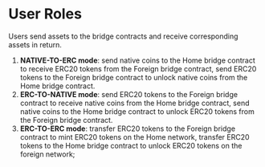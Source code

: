 # User Roles

Users send assets to the bridge contracts and receive corresponding assets in return.

1. **NATIVE-TO-ERC mode**: send native coins to the Home bridge contract to receive ERC20 tokens from the Foreign bridge contract, send ERC20 tokens to the Foreign bridge contract to unlock native coins from the Home bridge contract.
2. **ERC-TO-NATIVE mode**: send ERC20 tokens to the Foreign bridge contract to receive native coins from the Home bridge contract, send native coins to the Home bridge contract to unlock ERC20 tokens from the Foreign bridge contract.
3. **ERC-TO-ERC mode**: transfer ERC20 tokens to the Foreign bridge contract to mint ERC20 tokens on the Home network, transfer ERC20 tokens to the Home bridge contract to unlock ERC20 tokens on the foreign network;

